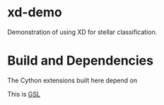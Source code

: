 # xd-demo
Demonstration of using XD for stellar classification.
# Build and Dependencies
The Cython extensions built here depend on <p>This is <a href="http://www.gnu.org/software/gsl/">GSL</a></p>
